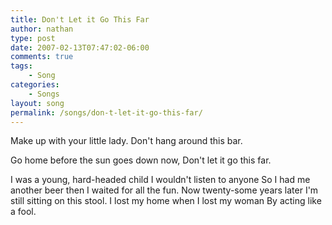 ```yaml
---
title: Don't Let it Go This Far
author: nathan
type: post
date: 2007-02-13T07:47:02-06:00
comments: true
tags:
    - Song
categories:
    - Songs
layout: song
permalink: /songs/don-t-let-it-go-this-far/
---
```

Make up with your little lady.
Don't hang around this bar.
<!--more-->
Go home before the sun goes down now,
Don't let it go this far.

I was a young, hard-headed child
I wouldn't listen to anyone
So I had me another beer then
I waited for all the fun.
Now twenty-some years later
I'm still sitting on this stool.
I lost my home when I lost my woman
By acting like a fool.
